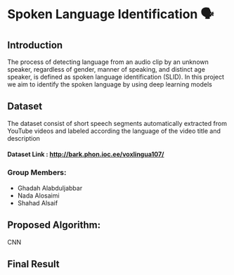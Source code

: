 # Spoken Language Identification :speaking_head:

## Introduction
The process of detecting language from an audio clip by an unknown speaker, regardless of gender, manner of speaking, and distinct age speaker, is defined as spoken language identification (SLID). In this project we aim to identify the spoken language by using deep learning models 

## Dataset
The dataset consist of short speech segments automatically extracted from YouTube videos and labeled according the language of the video title and description
#### Dataset Link : http://bark.phon.ioc.ee/voxlingua107/

### Group Members:
- Ghadah Alabduljabbar
- Nada Alosaimi
- Shahad Alsaif

## Proposed Algorithm:
CNN

## Final Result
